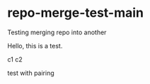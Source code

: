 # repo-merge-test-main
Testing merging repo into another

Hello, this is a test.

c1
c2

test with pairing

